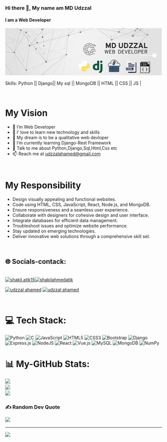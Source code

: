 ### Hi there 👋, My name am MD Udzzal

#### I am a Web Developer

![I am a junior Web Developer](https://github.com/udzzal/udzzal/blob/main/banner%20(2).png?raw=true)

Skills: Python || Django|| My sql || MongoDB || HTML || CSS || JS |

<br/>

# My Vision

- 🔭 I’m Web Developer
- 👯 I’ love to learn new technology and skills
- 🤔 My dream is to be a qualitative web devloper
- 🌱 I’m currently learning Django-Rest Framework
- 💬 Talk to me about Python,Django,Sql,Html,Css etc
- 📫 Reach me at udzzalahamed@gmail.com

<br/>

# My Responsibility

- Design visually appealing and functional websites.
- Code using HTML, CSS, JavaScript, React, Node.js, and MongoDB.
- Ensure responsiveness and a seamless user experience.
- Collaborate with designers for cohesive design and user interface.
- Integrate databases for efficient data management.
- Troubleshoot issues and optimize website performance.
- Stay updated on emerging technologies.
- Deliver innovative web solutions through a comprehensive skill set.

<br/>


## 🌐 Socials-contack:
<br/>
<a href="https://www.facebook.com/profile.php?id=100044776125343" target="blank"><img align="center" src="https://raw.githubusercontent.com/rahuldkjain/github-profile-readme-generator/master/src/images/icons/Social/facebook.svg" alt="shakil.atik15" height="30" width="40" /></a><a href="www.linkedin.com/in/udzzal-ahamed" target="blank"><img align="center" src="https://raw.githubusercontent.com/rahuldkjain/github-profile-readme-generator/master/src/images/icons/Social/linked-in-alt.svg" alt="shakilahmedatik" height="30" width="40" /></a>

<p align="left">
<a href="https://linkedin.com/in/udzzal ahamed" target="blank"><img align="center" src="https://raw.githubusercontent.com/rahuldkjain/github-profile-readme-generator/master/src/images/icons/Social/linked-in-alt.svg" alt="udzzal ahamed" height="30" width="40" /></a>
<a href="https://fb.com/udzzal ahamed" target="blank"><img align="center" src="https://raw.githubusercontent.com/rahuldkjain/github-profile-readme-generator/master/src/images/icons/Social/facebook.svg" alt="udzzal ahamed" height="30" width="40" /></a>
</p>

<br/>

# 💻 Tech Stack:
![Python](https://img.shields.io/badge/python-3670A0?style=for-the-badge&logo=python&logoColor=ffdd54) ![C](https://img.shields.io/badge/c-%2300599C.svg?style=for-the-badge&logo=c&logoColor=white) ![JavaScript](https://img.shields.io/badge/javascript-%23323330.svg?style=for-the-badge&logo=javascript&logoColor=%23F7DF1E) ![HTML5](https://img.shields.io/badge/html5-%23E34F26.svg?style=for-the-badge&logo=html5&logoColor=white) ![CSS3](https://img.shields.io/badge/css3-%231572B6.svg?style=for-the-badge&logo=css3&logoColor=white) ![Bootstrap](https://img.shields.io/badge/bootstrap-%238511FA.svg?style=for-the-badge&logo=bootstrap&logoColor=white) ![Django](https://img.shields.io/badge/django-%23092E20.svg?style=for-the-badge&logo=django&logoColor=white) ![Express.js](https://img.shields.io/badge/express.js-%23404d59.svg?style=for-the-badge&logo=express&logoColor=%2361DAFB) ![NodeJS](https://img.shields.io/badge/node.js-6DA55F?style=for-the-badge&logo=node.js&logoColor=white) ![React](https://img.shields.io/badge/react-%2320232a.svg?style=for-the-badge&logo=react&logoColor=%2361DAFB) ![Vue.js](https://img.shields.io/badge/vue.js-%2335495e.svg?style=for-the-badge&logo=vuedotjs&logoColor=%234FC08D) ![MySQL](https://img.shields.io/badge/mysql-%2300000f.svg?style=for-the-badge&logo=mysql&logoColor=white) ![MongoDB](https://img.shields.io/badge/MongoDB-%234ea94b.svg?style=for-the-badge&logo=mongodb&logoColor=white) ![NumPy](https://img.shields.io/badge/numpy-%23013243.svg?style=for-the-badge&logo=numpy&logoColor=white)
# 📊 My-GitHub Stats:
![](https://github-readme-stats.vercel.app/api?username=udzzal&theme=tokyonight&hide_border=false&include_all_commits=true&count_private=false)<br/>
![](https://github-readme-streak-stats.herokuapp.com/?user=udzzal&theme=tokyonight&hide_border=false)<br/>
![](https://github-readme-stats.vercel.app/api/top-langs/?username=udzzal&theme=tokyonight&hide_border=false&include_all_commits=true&count_private=false&layout=compact)

### ✍️ Random Dev Quote
![](https://quotes-github-readme.vercel.app/api?type=vetical&theme=tokyonight)

---
[![](https://visitcount.itsvg.in/api?id=udzzal&icon=0&color=0)](https://visitcount.itsvg.in)

<!-- Proudly created with GPRM ( https://gprm.itsvg.in ) -->
